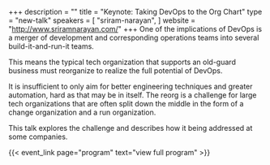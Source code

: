 +++
description = ""
title = "Keynote: Taking DevOps to the Org Chart"
type = "new-talk"
speakers = [
        "sriram-narayan",
]
website = "http://www.sriramnarayan.com/"
+++
One of the implications of DevOps is a merger of development and corresponding operations teams into several build-it-and-run-it teams.

This means the typical tech organization that supports an old-guard business must reorganize to realize the full potential of DevOps.

It is insufficient to only aim for better engineering techniques and greater automation, hard as that may be in itself.
The reorg is a challenge for large tech organizations that are often split down the middle in the form of a change organization and a run organization.

This talk explores the challenge and describes how it being addressed at some companies.

{{< event_link page="program" text="view full program" >}}